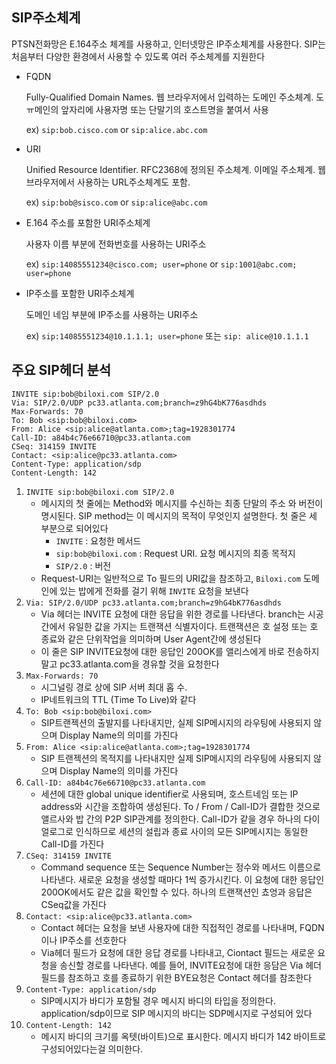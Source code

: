 ## SIP주소체계

PTSN전화망은 E.164주소 체계를 사용하고, 인터넷망은 IP주소체계를 사용한다. SIP는 처음부터 다양한 환경에서 사용할 수 있도록 여러 주소체계를 지원한다

- FQDN

  Fully-Qualified Domain Names. 웹 브라우저에서 입력하는 도메인 주소체계. 도ㅠ메인의 앞자리에 사용자명 또는 단말기의 호스트명을 붙여서 사용

  ex) `sip:bob.cisco.com` or `sip:alice.abc.com`

- URI

  Unified Resource Identifier. RFC2368에 정의된 주소체계. 이메일 주소체계. 웹브라우저에서 사용하는 URL주소체계도 포함.

  ex) `sip:bob@sisco.com` or `sip:alice@abc.com`

- E.164 주소를 포함한 URI주소체계

  사용자 이름 부분에 전화번호를 사용하는 URI주소

  ex) `sip:14085551234@cisco.com; user=phone` or `sip:1001@abc.com; user=phone`

- IP주소를 포함한 URI주소체계

  도메인 네임 부분에 IP주소를 사용하는 URI주소

  ex) `sip:14085551234@10.1.1.1; user=phone` 또는 `sip: alice@10.1.1.1`

## 주요 SIP헤더 분석

```SIP
INVITE sip:bob@biloxi.com SIP/2.0
Via: SIP/2.0/UDP pc33.atlanta.com;branch=z9hG4bK776asdhds
Max-Forwards: 70
To: Bob <sip:bob@biloxi.com>
From: Alice <sip:alice@atlanta.com>;tag=1928301774
Call-ID: a84b4c76e66710@pc33.atlanta.com
CSeq: 314159 INVITE
Contact: <sip:alice@pc33.atlanta.com>
Content-Type: application/sdp
Content-Length: 142
```

1. `INVITE sip:bob@biloxi.com SIP/2.0`
   - 메시지의 첫 줄에는 Method와 메시지를 수신하는 최종 단말의 주소 와 버전이 명시된다. SIP method는 이 메시지의 목적이 무엇인지 설명한다. 첫 줄은 세 부분으로 되어있다
     - `INVITE` : 요청한 메서드
     - `sip:bob@biloxi.com` : Request URI. 요청 메시지의 최종 목적지
     - `SIP/2.0` : 버전
   - Request-URI는 일반적으로 To 필드의 URI값을 참조하고, `Biloxi.com` 도메인에 있는 밥에게 전화를 걸기 위해 `INVITE` 요청을 보낸다 
2. `Via: SIP/2.0/UDP pc33.atlanta.com;branch=z9hG4bK776asdhds`
   - Via 헤더는 INVITE 요청에 대한 응답을 위한 경로를 나타낸다. branch는 시공간에서 유일한 값을 가지는 트랜잭션 식별자이다. 트랜잭션은 호 설정 또는 호 종료와 같은 단위작업을 의미하며 User Agent간에 생성된다
   - 이 줄은 SIP INVITE요청에 대한 응답인 200OK를 앨리스에게 바로 전송하지 말고  pc33.atlanta.com을 경유할 것을 요청한다
3. `Max-Forwards: 70`
   - 시그널링 경로 상에 SIP 서버 최대 홉 수.
   - IP네트워크의 TTL (Time To Live)와 같다
4. `To: Bob <sip:bob@biloxi.com>`
   - SIP트랜젝션의 출발지를 나타내지만, 실제 SIP메시지의 라우팅에 사용되지 않으며 Display Name의 의미를 가진다
5. `From: Alice <sip:alice@atlanta.com>;tag=1928301774`
   - SIP 트랜젝션의 목적지를 나타내지만 실제 SIP메시지의 라우팅에 사용되지 않으며 Display Name의 의미를 가진다
6. `Call-ID: a84b4c76e66710@pc33.atlanta.com`
   - 세션에 대한 global unique identifier로 사용되며, 호스트네임 또는 IP address와 시간을 조합하여 생성된다. To / From / Call-ID가 결합한 것으로 앨르사와 밥 간의 P2P SIP관계를 정의한다. Call-ID가 같을 경우 하나의 다이얼로그로 인식하므로 세션의 설립과 종료 사이의 모든 SIP메시지는 동일한 Call-ID를 가진다
7. `CSeq: 314159 INVITE`
   - Command sequence 또는 Sequence Number는 정수와 메서드 이름으로 나타낸다. 새로운 요청을 생성할 때마다 1씩 증가시킨다. 이 요청에 대한 응답인 200OK에서도 같은 값을 확인할 수 있다. 하나의 트랜잭션인 쵸엉과 응답은 CSeq값을 가진다
8. `Contact: <sip:alice@pc33.atlanta.com>`
   - Contact 헤더는 요청을 보낸 사용자에 대한 직접적인 경로를 나타내며, FQDN이나 IP주소를 선호한다
   - Via헤더 필드가 요청에 대한 응답 경로를 나타내고, Ciontact 필드는 새로운 요청을 송신할 경로를 나타낸다. 예를 들어, INVITE요청에 대한 응담은 Via 헤더 필드를 참조하고 호를 종료하기 위한 BYE요청은 Contact 헤더를 참조한다
9. `Content-Type: application/sdp`
   - SIP메시지가 바디가 포함될 경우 메시지 바디의 타입을 정의한다. application/sdp이므로 SIP 메시지의 바디는 SDP메시지로 구성되어 있다
10. `Content-Length: 142`
    - 메시지 바디의 크기를 옥텟(바이트)으로 표시한다. 메시지 바디가 142 바이트로 구성되어있다는걸 의미한다.

